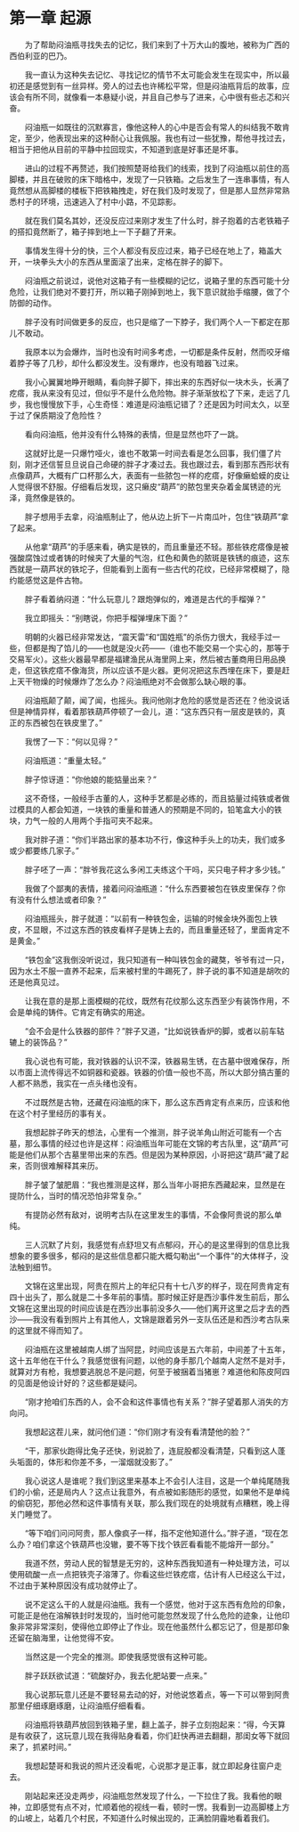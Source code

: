 # 第一章 起源


　　为了帮助闷油瓶寻找失去的记忆，我们来到了十万大山的腹地，被称为广西的西伯利亚的巴乃。

　　我一直认为这种失去记忆、寻找记忆的情节不太可能会发生在现实中，所以最初还是感觉到有一丝异样。旁人的过去也许稀松平常，但是闷油瓶背后的故事，应该会有所不同，就像看一本悬疑小说，并且自己参与了进来，心中很有些忐忑和兴奋。

　　闷油瓶一如既往的沉默寡言，像他这种人的心中是否会有常人的纠结我不敢肯定，至少，他表现出来的这种耐心让我佩服。我也有过一些犹豫，帮他寻找过去，相当于把他从目前的平静中拉回现实，不知道到底是好事还是坏事。

　　进山的过程不再赘述，我们按照楚哥给我们的线索，找到了闷油瓶以前住的高脚楼，并且在破败的床下暗格中，发现了一只铁箱。之后发生了一连串事情，有人竟然想从高脚楼的楼板下把铁箱拽走，好在我们及时发现了，但是那人显然非常熟悉村子的环境，迅速逃入了村中小路，不见踪影。

　　就在我们莫名其妙，还没反应过来刚才发生了什么时，胖子抱着的古老铁箱子的搭扣竟然断了，箱子摔到地上一下子翻了开来。

　　事情发生得十分的快，三个人都没有反应过来，箱子已经在地上了，箱盖大开，一块拳头大小的东西从里面滚了出来，定格在胖子的脚下。

　　闷油瓶之前说过，说他对这箱子有一些模糊的记忆，说箱子里的东西可能十分危险，让我们绝对不要打开，所以箱子刚掉到地上，我下意识就抬手缩腰，做了个防御的动作。

　　胖子没有时间做更多的反应，也只是缩了一下脖子，我们两个人一下都定在那儿不敢动。

　　我原本以为会爆炸，当时也没有时间多考虑，一切都是条件反射，然而咬牙缩着脖子等了几秒，却什么都没发生。没有爆炸，也没有暗器飞过来。

　　我小心翼翼地睁开眼睛，看向胖子脚下，摔出来的东西好似一块木头，长满了疙瘩，我从来没有见过，但似乎不是什么危险物。胖子渐渐放松了下来，走远了几步，我也慢慢放下手，心生奇怪：难道是闷油瓶记错了？还是因为时间太久，以至于过了保质期没了危险性？

　　看向闷油瓶，他并没有什么特殊的表情，但是显然也吓了一跳。

　　这就好比是一只爆竹哑火，谁也不敢第一时间去看是怎么回事，我们僵了片刻，刚才还信誓旦旦说自己命硬的胖子才凑过去。我也跟过去，看到那东西形状有点像葫芦，大概有广口杯那么大，表面有一些脓包一样的疙瘩，好像癞蛤蟆的皮让人觉得很不舒服。仔细看后发现，这只癞皮“葫芦”的脓包里夹杂着金属锈迹的光泽，竟然像是铁的。

　　胖子想用手去拿，闷油瓶制止了，他从边上折下一片南瓜叶，包住“铁葫芦”拿了起来。

　　从他拿“葫芦”的手感来看，确实是铁的，而且重量还不轻。那些铁疙瘩像是被强酸腐蚀过或者铸的时候夹了大量的气泡，红色和黄色的脓斑是铁锈的痕迹，这东西就是一葫芦状的铁坨子，但能看到上面有一些古代的花纹，已经非常模糊了，隐约能感觉这是件古物。

　　胖子看着纳闷道：“什么玩意儿？跟炮弹似的，难道是古代的手榴弹？”

　　我立即摇头：“别瞎说，你把手榴弹埋床下面？”

　　明朝的火器已经非常发达，“震天雷”和“国姓瓶”的杀伤力很大，我经手过一些，但都是掏了馅儿的——也就是没火药——（谁也不能交易一个实心的，那等于交易军火）。这些火器最早都是福建渔民从海里网上来，然后被古董商用日用品换走，但这铁疙瘩不像海货，所以应该不是火器。更何况把这东西埋在床下，要是赶上天干物燥的时候爆炸了怎么办？闷油瓶绝对不会做那么缺心眼的事。

　　闷油瓶颠了颠，闻了闻，也摇头。我问他刚才危险的感觉是否还在？他没说话但是神情异样，看着那铁葫芦停顿了一会儿，道：“这东西只有一层皮是铁的，真正的东西被包在铁皮里了。”

　　我愣了一下：“何以见得？”

　　闷油瓶道：“重量太轻。”

　　胖子惊讶道：“你他娘的能掂量出来？”

　　这不奇怪，一般经手古董的人，这种手艺都是必练的，而且掂量过纯铁或者做过模具的人都会知道，一块铁的重量和普通人的预期是不同的，铅笔盒大小的铁块，力气一般的人用两个手指可夹不起来。

　　我对胖子道：“你们半路出家的基本功不行，像这种手头上的功夫，我们或多或少都要练几家子。”

　　胖子呸了一声：“胖爷我花这么多闲工夫练这个干吗，买只电子秤才多少钱。”

　　我做了个鄙夷的表情，接着问闷油瓶道：“什么东西要被包在铁皮里保存？你有没有什么想法或者印象？”

　　闷油瓶摇头，胖子就道：“以前有一种铁包金，运输的时候金块外面包上铁皮，不显眼，不过这东西的铁皮看样子是铸上去的，而且重量还轻了，里面肯定不是黄金。”

　　“铁包金”这我倒没听说过，我只知道有一种叫铁包金的藏獒，爷爷有过一只，因为水土不服一直养不起来，后来被村里的牛踢死了，胖子说的事不知道是胡吹的还是他真见过。

　　让我在意的是那上面模糊的花纹，既然有花纹那么这东西至少有装饰作用，不会是单纯的铸件。它肯定有确实的用途。

　　“会不会是什么铁器的部件？”胖子又道，“比如说铁香炉的脚，或者以前车轱辘上的装饰品？”

　　我心说也有可能，我对铁器的认识不深，铁器易生锈，在古墓中很难保存，所以市面上流传得远不如铜器和瓷器。铁器的价值一般也不高，所以大部分搞古董的人都不熟悉，我实在一点头绪也没有。

　　不过既然是古物，还藏在闷油瓶的床下，那么这东西肯定有点来历，应该和他在这个村子里经历的事有关。

　　我想起胖子昨天的想法，心里有一个推测，胖子说羊角山附近可能有一个古墓，那么事情的经过也许是这样：闷油瓶当年可能在文锦的考古队里，这“葫芦”可能是他们从那个古墓里带出来的东西。但是因为某种原因，小哥把这“葫芦”藏了起来，否则很难解释其来历。

　　胖子皱了皱肥眉：“我也推测是这样，那么当年小哥把东西藏起来，显然是在提防什么，当时的情况恐怕非常复杂。”

　　有提防必然有敌对，说明考古队在这里发生的事情，不会像阿贵说的那么单纯。

　　三人沉默了片刻，我感觉有点舒坦又有点郁闷，开心的是这里得到的信息比我想象的要多很多，郁闷的是这些信息都只能大概勾勒出“一个事件”的大体样子，没法触到细节。

　　文锦在这里出现，阿贵在照片上的年纪只有十七八岁的样子，现在阿贵肯定有四十出头了，那么就是二十多年前的事情。那时候正好是西沙事件发生前后，那么文锦在这里出现的时间应该是在西沙出事前没多久——他们离开这里之后才去的西沙——我没有看到照片上有其他人，文锦是跟着另外一支队伍还是和西沙考古队来的这里就不得而知了。

　　闷油瓶在这里被越南人绑了当阿昆，时间应该是五六年前，中间差了十五年，这十五年他在干什么？我感觉很有问题，以他的身手那几个越南人定然不是对手，就算对方有枪，我想要逃脱总不是问题，何至于被捆着当猪崽？难道他和陈皮阿四的见面是他设计好的？这些都是疑问。

　　“刚才抢咱们东西的人，会不会和这件事情也有关系？”胖子望着那人消失的方向问。

　　我想起这茬儿来，就问他们道：“你们刚才有没有看清楚他的脸？”

　　“干，那家伙跑得比兔子还快，别说脸了，连屁股都没看清楚，只看到这人蓬头垢面的，体形和你差不多，一溜烟就没影了。”

　　我心说这人是谁呢？我们到这里来基本上不会引人注目，这是一个单纯尾随我们的小偷，还是局内人？这点让我意外，有点被如影随形的感觉，如果他不是单纯的偷窃犯，那他必然和这件事情有关联，那么我们现在的处境就有点糟糕，晚上得关门睡觉了。

　　“等下咱们问问阿贵，那人像疯子一样，指不定他知道什么。”胖子道，“现在怎么办？咱们拿这个铁葫芦也没辙，要不等下找个铁匠看看能不能熔开一部分。”

　　我道不然，劳动人民的智慧是无穷的，这种东西我知道有一种处理方法，可以使用硫酸一点一点把铁壳子溶薄了。你看这些烂铁疙瘩，估计有人已经这么干过，不过由于某种原因没有成功就停止了。

　　说不定这么干的人就是闷油瓶。我有一个感觉，他对于这东西有危险的印象，可能正是他在溶解铁封时发现的，当时他可能忽然发现了什么危险的迹象，让他印象非常非常深刻，使得他立即停止了作业。现在他虽然什么都忘记了，但是那印象还留在脑海里，让他觉得不安。

　　当然这是一个完全的推测。即使我感觉很有这种可能。

　　胖子跃跃欲试道：“硫酸好办，我去化肥站要一点来。”

　　我心说那玩意儿还是不要轻易去动的好，对他说悠着点，等一下可以带到阿贵那里仔细琢磨琢磨，让闷油瓶仔细看看。

　　闷油瓶将铁葫芦放回到铁箱子里，翻上盖子，胖子立刻抱起来：“得，今天算是有收获了，这玩意儿现在我得贴身看着，你们赶快再进去翻翻，那闺女等下就回来了，抓紧时间。”

　　我想起楚哥和我说的照片还没看呢，心说那才是正事，就立即起身往窗户走去。

　　刚站起来还没走两步，闷油瓶忽然发现了什么，一下拉住了我。我看他的眼神，立即感觉有点不对，忙顺着他的视线一看，顿时一愣。我看到一边高脚楼上方的山坡上，站着几个村民，不知道什么时候出现的，正满脸阴霾地看着我们。


